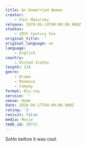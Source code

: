 ```yaml
---
title: An Unmarried Woman
creator:
    - Paul Mazursky
release: 1978-05-24T00:00:00.000Z
studios:
    - 20th Century Fox
original_title: ''
original_language: en
language:
    - English
country:
    - United States
length: 124
genre:
    - Drama
    - Romance
    - Comedy
format: Blu-ray
service: ''
venue: Home
date: 2020-06-27T04:00:00.000Z
rating: '3'
revisit: false
media: Movie
tmdb_id: 38731
---
```


SoHo before it was cool.
